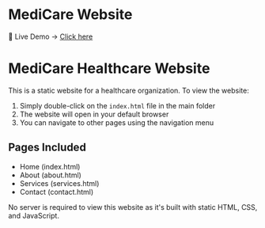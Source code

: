 # MediCare Website  

🚀 Live Demo → [Click here](https://rajan-shukla18.github.io/MediCare-Website/)  


# MediCare Healthcare Website

This is a static website for a healthcare organization. To view the website:

1. Simply double-click on the `index.html` file in the main folder
2. The website will open in your default browser
3. You can navigate to other pages using the navigation menu

## Pages Included
- Home (index.html)
- About (about.html)
- Services (services.html)
- Contact (contact.html)

No server is required to view this website as it's built with static HTML, CSS, and JavaScript.
